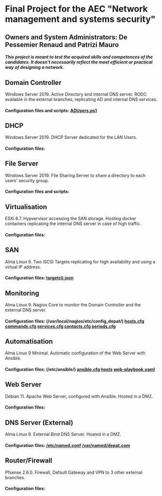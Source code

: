 # Final Project for the AEC "Network management and systems security"
## Owners and System Administrators: De Pessemier Renaud and Patrizi Mauro
##### _This project is meant to test the acquired skills and competences of the candidates. It doesn't necessarily reflect the most efficient or practical way of designing a network._

## **Domain Controller**
Windows Server 2019. Active Directory and internal DNS server. RODC available in the external branches, replicating AD and internal DNS services.
#### Configuration files and scripts: [ADUsers.ps1](AD/ADUsers.ps1)

## **DHCP**
Windows Server 2019. DHCP Server dedicated for the LAN Users.
#### Configuration files:

## **File Server**
Windows Server 2019. File Sharing Server to share a directory to each users' security group.
#### Configuration files and scripts:

## **Virtualisation**
ESXi 6.7. Hypvervisor accessing the SAN storage. Hosting docker containers replicating the internal DNS server in case of high traffic.
#### Configuration files:

## **SAN**
Alma Linux 9. Two iSCSI Targets replicating for high availability and using a virtual IP address.
#### Configuration files: [targetcli.json](SAN/targetcli.json)

## **Monitoring**
Alma Linux 9. Nagios Core to monitor the Domain Controller and the external DNS server.
#### Configuration files: (/usr/local/nagios/etc/config_depat/) [hosts.cfg](Nagios/hosts.cfg) [commands.cfg](Nagios/commands.cfg) [services.cfg](Nagios/services.cfg) [contacts.cfg](Nagios/contacts.cfg) [periods.cfg](Nagios/periods.cfg)

## **Automatisation**
Alma Linux 9 Minimal. Automatic configuration of the Web Server with Ansible.
#### Configuration files: (/etc/ansible/) [ansible.cfg](Ansible/ansible.cfg) [hosts](Ansible/hosts) [web-playbook.yaml](Ansible/web-plabook.yaml)

## **Web Server**
Debian 11. Apache Web Server, configured with Ansible. Hosted in a DMZ.
#### Configuration files:

## **DNS Server (External)**
Alma Linux 9. External Bind DNS Server. Hosted in a DMZ.
#### Configuration files: [/etc/named.conf](Bind/named.conf) [/var/named/depat.com](Bind/depat.com)

## **Router/Firewall**
Pfsense 2.6.0. Firewall, Default Gateway and VPN to 3 other external branches.
#### Configuration files:
